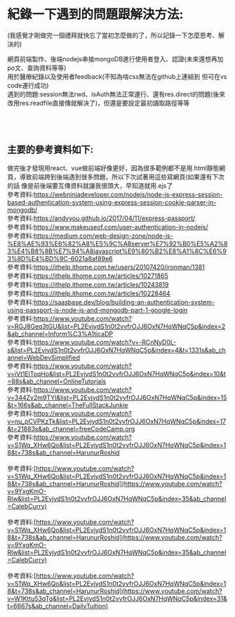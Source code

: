 # 紀錄一下遇到的問題跟解決方法:
(我感覺才剛做完一個禮拜就快忘了當初怎麼做的了，所以記錄一下怎麼思考、解決的) 

網頁前端製作、後端nodejs串接mongoDB進行使用者登入、認證(未來還想再加po文、查詢資料等等)    
用於醫療紀錄以及使用者feedback(不知為啥css無法在github上連結到 但可在vs code運行成功)  
遇到的問題:session無法rwd、isAuth無法正常運行、還有res.direct的問題(後來改用res.readfile直接傳就解決了)，但還是要設定最初讀取路徑等等  
<br>
<br>
<br>
## 主要的參考資料如下:  
做完後才發現用react、vue做前端好像更好，因為很多範例都不是用.html靜態網頁，導致前端跨到後端遇到很多問題，所以下次試著用這些寫網頁(如果還有下次的話
像是前後端要互傳資料就讓我很頭大，早知道就用.ejs了  
 參考資料:https://webninjadeveloper.com/nodejs/node-js-express-session-based-authentication-system-using-express-session-cookie-parser-in-mongodb/  <br>
 參考資料:https://andyyou.github.io/2017/04/11/express-passport/  <br>
 參考資料:https://www.makeuseof.com/user-authentication-in-nodejs/  <br>
 參考資料:https://medium.com/web-design-zone/node-js-%E8%AE%93%E6%82%A8%E5%9C%A8server%E7%92%B0%E5%A2%83%E4%B8%8B%E7%94%A8javascript%E9%80%B2%E8%A1%8C%E6%93%8D%E4%BD%9C-6021a8af89e6  <br>
 參考資料:https://ithelp.ithome.com.tw/users/20107420/ironman/1381  <br>
 參考資料:https://ithelp.ithome.com.tw/articles/10271865  <br>
 參考資料:https://ithelp.ithome.com.tw/articles/10243819  <br>
 參考資料:https://ithelp.ithome.com.tw/articles/10228464  <br>
 參考資料:https://saasbase.dev/blog/building-an-authentication-system-using-passport-js-node-js-and-mongodb-part-1-google-login  <br>
 參考資料:https://www.youtube.com/watch?v=RGJ8Geq3tGU&list=PL2EvjydS1n0t2vvfrOJJ6OxN7HqWNqC5p&index=2&ab_channel=Inform%C3%A1ticaDP  <br>
 參考資料:https://www.youtube.com/watch?v=-RCnNyD0L-s&list=PL2EvjydS1n0t2vvfrOJJ6OxN7HqWNqC5p&index=4&t=1331s&ab_channel=WebDevSimplified  <br>
 參考資料:https://www.youtube.com/watch?v=iVt1ElToqHo&list=PL2EvjydS1n0t2vvfrOJJ6OxN7HqWNqC5p&index=10&t=88s&ab_channel=OnlineTutorials  <br>
 參考資料:https://www.youtube.com/watch?v=344Zv2m9TYI&list=PL2EvjydS1n0t2vvfrOJJ6OxN7HqWNqC5p&index=15&t=166s&ab_channel=TheFullStackJunkie  <br>
 參考資料:https://www.youtube.com/watch?v=nu_pCVPKzTk&list=PL2EvjydS1n0t2vvfrOJJ6OxN7HqWNqC5p&index=17&t=21883s&ab_channel=freeCodeCamp.org  <br>
 參考資料:https://www.youtube.com/watch?v=S1Wq_XHw6Qo&list=PL2EvjydS1n0t2vvfrOJJ6OxN7HqWNqC5p&index=18&t=738s&ab_channel=HarunurRoshid  <br>  
 參考資料:[https://www.youtube.com/watch?v=S1Wq_XHw6Qo&list=PL2EvjydS1n0t2vvfrOJJ6OxN7HqWNqC5p&index=18&t=738s&ab_channel=HarunurRoshid](https://www.youtube.com/watch?v=9YxgKmO-Rlw&list=PL2EvjydS1n0t2vvfrOJJ6OxN7HqWNqC5p&index=35&ab_channel=CalebCurry)  <br>  
 參考資料:[[https://www.youtube.com/watch?v=S1Wq_XHw6Qo&list=PL2EvjydS1n0t2vvfrOJJ6OxN7HqWNqC5p&index=18&t=738s&ab_channel=HarunurRoshid](https://www.youtube.com/watch?v=9YxgKmO-Rlw&list=PL2EvjydS1n0t2vvfrOJJ6OxN7HqWNqC5p&index=35&ab_channel=CalebCurry) ](https://www.youtube.com/watch?v=5TxF9PQaq4U&list=PL2EvjydS1n0t2vvfrOJJ6OxN7HqWNqC5p&index=34&t=658s&ab_channel=Smoljames) <br>  
 參考資料:[https://www.youtube.com/watch?v=S1Wq_XHw6Qo&list=PL2EvjydS1n0t2vvfrOJJ6OxN7HqWNqC5p&index=18&t=738s&ab_channel=HarunurRoshid](https://www.youtube.com/watch?v=W1Kttu53qTg&list=PL2EvjydS1n0t2vvfrOJJ6OxN7HqWNqC5p&index=31&t=6667s&ab_channel=DailyTuition)  <br> 
